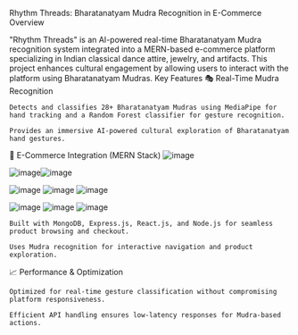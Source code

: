 Rhythm Threads: Bharatanatyam Mudra Recognition in E-Commerce
Overview

"Rhythm Threads" is an AI-powered real-time Bharatanatyam Mudra recognition system integrated into a MERN-based e-commerce platform specializing in Indian classical dance attire, jewelry, and artifacts. This project enhances cultural engagement by allowing users to interact with the platform using Bharatanatyam Mudras.
Key Features
🎭 Real-Time Mudra Recognition

    Detects and classifies 28+ Bharatanatyam Mudras using MediaPipe for hand tracking and a Random Forest classifier for gesture recognition.

    Provides an immersive AI-powered cultural exploration of Bharatanatyam hand gestures.

🛒 E-Commerce Integration (MERN Stack)
![image](https://github.com/user-attachments/assets/d830f1bd-5cf1-43ad-ac59-0b282d802055)

![image](https://github.com/user-attachments/assets/b76a3ffc-7d34-42e0-acde-00f4c7088269)![image](https://github.com/user-attachments/assets/17fa133b-2150-42bc-8abe-8e855dcc6ff0)

![image](https://github.com/user-attachments/assets/7b095d34-3af7-4e24-8ff9-ebe81dfe2e53)
![image](https://github.com/user-attachments/assets/8866fa64-3574-4541-aa67-5f7659c5bba2)
![image](https://github.com/user-attachments/assets/0af4593a-e7c4-4adb-978d-8bf9515be005)

![image](https://github.com/user-attachments/assets/7f9fbadc-2d86-4e95-b782-048aa5fa1f67)
![image](https://github.com/user-attachments/assets/24d1a359-18a4-40e7-a36d-407c36a30c09)
![image](https://github.com/user-attachments/assets/222215c3-fc65-48ed-aaad-7bfacc89901a)






    Built with MongoDB, Express.js, React.js, and Node.js for seamless product browsing and checkout.

    Uses Mudra recognition for interactive navigation and product exploration.

📈 Performance & Optimization

    Optimized for real-time gesture classification without compromising platform responsiveness.

    Efficient API handling ensures low-latency responses for Mudra-based actions.
